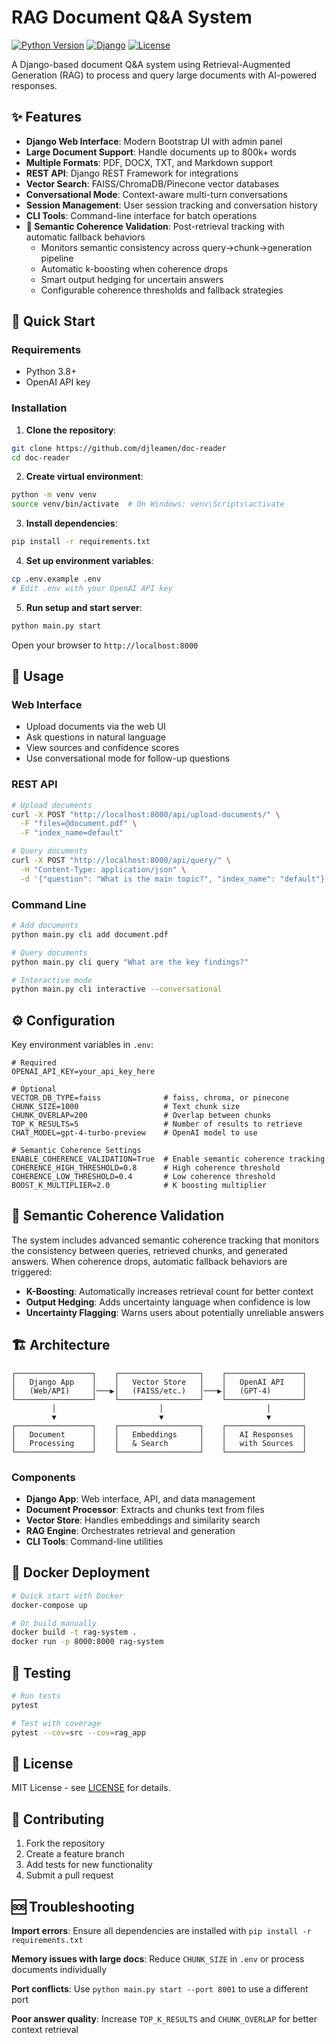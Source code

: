 # RAG Document Q&A System

[![Python Version](https://img.shields.io/badge/python-3.8%2B-blue)](https://www.python.org/downloads/)
[![Django](https://img.shields.io/badge/django-5.0%2B-green)](https://www.djangoproject.com/)
[![License](https://img.shields.io/badge/license-MIT-blue)](LICENSE)

A Django-based document Q&A system using Retrieval-Augmented Generation (RAG) to process and query large documents with AI-powered responses.

## ✨ Features

- **Django Web Interface**: Modern Bootstrap UI with admin panel
- **Large Document Support**: Handle documents up to 800k+ words
- **Multiple Formats**: PDF, DOCX, TXT, and Markdown support
- **REST API**: Django REST Framework for integrations
- **Vector Search**: FAISS/ChromaDB/Pinecone vector databases
- **Conversational Mode**: Context-aware multi-turn conversations
- **Session Management**: User session tracking and conversation history
- **CLI Tools**: Command-line interface for batch operations
- **🎯 Semantic Coherence Validation**: Post-retrieval tracking with automatic fallback behaviors
  - Monitors semantic consistency across query→chunk→generation pipeline
  - Automatic k-boosting when coherence drops
  - Smart output hedging for uncertain answers
  - Configurable coherence thresholds and fallback strategies

## 🚀 Quick Start

### Requirements
- Python 3.8+
- OpenAI API key
### Installation

1. **Clone the repository**:

```bash
git clone https://github.com/djleamen/doc-reader
cd doc-reader
```

2. **Create virtual environment**:

```bash
python -m venv venv
source venv/bin/activate  # On Windows: venv\Scripts\activate
```

3. **Install dependencies**:

```bash
pip install -r requirements.txt
```

4. **Set up environment variables**:

```bash
cp .env.example .env
# Edit .env with your OpenAI API key
```

5. **Run setup and start server**:

```bash
python main.py start
```

Open your browser to `http://localhost:8000`

## 📖 Usage

### Web Interface
- Upload documents via the web UI
- Ask questions in natural language
- View sources and confidence scores
- Use conversational mode for follow-up questions

### REST API
```bash
# Upload documents
curl -X POST "http://localhost:8000/api/upload-documents/" \
  -F "files=@document.pdf" \
  -F "index_name=default"

# Query documents
curl -X POST "http://localhost:8000/api/query/" \
  -H "Content-Type: application/json" \
  -d '{"question": "What is the main topic?", "index_name": "default"}'
```

### Command Line
```bash
# Add documents
python main.py cli add document.pdf

# Query documents
python main.py cli query "What are the key findings?"

# Interactive mode
python main.py cli interactive --conversational
```

## ⚙️ Configuration

Key environment variables in `.env`:

```env
# Required
OPENAI_API_KEY=your_api_key_here

# Optional
VECTOR_DB_TYPE=faiss              # faiss, chroma, or pinecone
CHUNK_SIZE=1000                   # Text chunk size
CHUNK_OVERLAP=200                 # Overlap between chunks
TOP_K_RESULTS=5                   # Number of results to retrieve
CHAT_MODEL=gpt-4-turbo-preview    # OpenAI model to use

# Semantic Coherence Settings
ENABLE_COHERENCE_VALIDATION=True  # Enable semantic coherence tracking
COHERENCE_HIGH_THRESHOLD=0.8      # High coherence threshold
COHERENCE_LOW_THRESHOLD=0.4       # Low coherence threshold
BOOST_K_MULTIPLIER=2.0            # K boosting multiplier
```

## 🎯 Semantic Coherence Validation

The system includes advanced semantic coherence tracking that monitors the consistency between queries, retrieved chunks, and generated answers. When coherence drops, automatic fallback behaviors are triggered:

- **K-Boosting**: Automatically increases retrieval count for better context
- **Output Hedging**: Adds uncertainty language when confidence is low  
- **Uncertainty Flagging**: Warns users about potentially unreliable answers

## 🏗️ Architecture

```
┌─────────────────┐    ┌──────────────────┐    ┌─────────────────┐
│   Django App    │    │   Vector Store   │    │   OpenAI API    │
│   (Web/API)     │───▶│   (FAISS/etc.)   │───▶│   (GPT-4)       │
└─────────────────┘    └──────────────────┘    └─────────────────┘
         │                       │                       │
         ▼                       ▼                       ▼
┌─────────────────┐    ┌──────────────────┐    ┌─────────────────┐
│   Document      │    │   Embeddings     │    │   AI Responses  │
│   Processing    │    │   & Search       │    │   with Sources  │
└─────────────────┘    └──────────────────┘    └─────────────────┘
```

### Components
- **Django App**: Web interface, API, and data management
- **Document Processor**: Extracts and chunks text from files
- **Vector Store**: Handles embeddings and similarity search
- **RAG Engine**: Orchestrates retrieval and generation
- **CLI Tools**: Command-line utilities

## 🐋 Docker Deployment

```bash
# Quick start with Docker
docker-compose up

# Or build manually
docker build -t rag-system .
docker run -p 8000:8000 rag-system
```

## 🧪 Testing

```bash
# Run tests
pytest

# Test with coverage
pytest --cov=src --cov=rag_app
```

## 📄 License

MIT License - see [LICENSE](LICENSE) for details.

## 🤝 Contributing

1. Fork the repository
2. Create a feature branch
3. Add tests for new functionality
4. Submit a pull request

## 🆘 Troubleshooting

**Import errors**: Ensure all dependencies are installed with `pip install -r requirements.txt`

**Memory issues with large docs**: Reduce `CHUNK_SIZE` in `.env` or process documents individually

**Port conflicts**: Use `python main.py start --port 8001` to use a different port

**Poor answer quality**: Increase `TOP_K_RESULTS` and `CHUNK_OVERLAP` for better context retrieval
